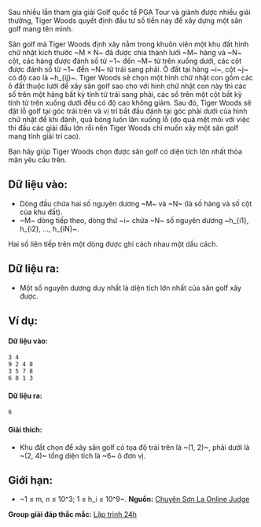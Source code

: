 Sau nhiều lần tham gia giải Golf quốc tế PGA Tour và giành được nhiều giải thưởng, Tiger Woods quyết định đầu tư số tiền này để xây dựng một sân golf mang tên mình.

Sân golf mà Tiger Woods định xây nằm trong khuôn viên một khu đất hình chữ nhật kích thước ~M × N~ đã được chia thành lưới ~M~ hàng và ~N~ cột, các hàng được đánh số từ ~1~ đến ~M~ từ trên xuống dưới, các cột được đánh số từ ~1~ đến ~N~ từ trái sang phải. Ô đất tại hàng ~i~, cột ~j~ có độ cao là ~h_{ij}~.
Tiger Woods sẽ chọn một hình chữ nhật con gồm các ô đất thuộc lưới để xây sân golf sao cho với hình chữ nhật con này thì các số trên một hàng bất kỳ tính từ trái sang phải, các số trên một cột bất kỳ tính từ trên xuống dưới đều có độ cao không giảm. Sau đó, Tiger Woods sẽ đặt lỗ golf tại góc trái trên và vị trí bắt đầu đánh tại góc phải dưới của hình chữ nhật để khi đánh, quả bóng luôn lăn xuống lỗ (do quá mệt mỏi với việc thi đấu các giải đấu lớn rồi nên Tiger Woods chỉ muốn xây một sân golf mang tính giải trí cao).

Bạn hãy giúp Tiger Woods chọn được sân golf có diện tích lớn nhất thỏa mãn yêu cầu trên.

## Dữ liệu vào:
- Dòng đầu chứa hai số nguyên dương ~M~ và ~N~ (là số hàng và số cột của khu đất).
- ~M~ dòng tiếp theo, dòng thứ ~i~ chứa ~N~ số nguyên dương ~h_{i1}, h_{i2}, …, h_{iN}~.

Hai số liên tiếp trên một dòng được ghi cách nhau một dấu cách.

## Dữ liệu ra:
- Một số nguyên dương duy nhất là diện tích lớn nhất của sân golf xây được.

## Ví dụ:
#### Dữ liệu vào:
```
3 4
9 2 4 8
3 5 7 8
6 8 1 3
```

#### Dữ liệu ra:
```
6
```

#### Giải thích:
- Khu đất chọn để xây sân golf có tọa độ trái trên là ~(1, 2)~, phải dưới là ~(2, 4)~ tổng diện tích là ~6~ ô đơn vị.

## Giới hạn:
- ~1 ≤ m, n ≤ 10^3; 1 ≤ h_i ≤ 10^9~.
**Nguồn:** [Chuyên Sơn La Online Judge](http://csloj.ddns.net/)

**Group giải đáp thắc mắc:** [Lập trình 24h](https://www.facebook.com/groups/1386904321519984)